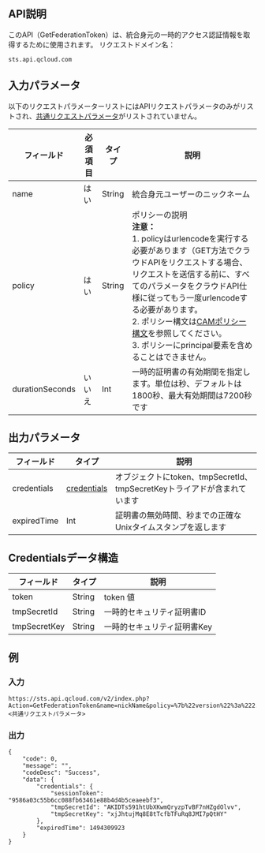 ## API説明
このAPI（GetFederationToken）は、統合身元の一時的アクセス認証情報を取得するために使用されます。
リクエストドメイン名：

```
sts.api.qcloud.com
```

## 入力パラメータ
以下のリクエストパラメーターリストにはAPIリクエストパラメータのみがリストされ、[共通リクエストパラメータ](https://cloud.tencent.com/document/api/213/6976)がリストされていません。

|フィールド|必須項目|タイプ|説明|
| ------------ | ------------ | ------------ | ------------ |
|name|はい|String|統合身元ユーザーのニックネーム|
|policy|はい|String|ポリシーの説明</br>**注意：**</br>1. policyはurlencodeを実行する必要があります（GET方法でクラウドAPIをリクエストする場合、リクエストを送信する前に、すべてのパラメータをクラウドAPI仕様に従ってもう一度urlencodeする必要があります。</br>2. ポリシー構文は[CAMポリシー構文](https://cloud.tencent.com/document/product/598/10603)を参照してください。</br>3. ポリシーにprincipal要素を含めることはできません。|
|durationSeconds|いいえ|Int|一時的証明書の有効期間を指定します。単位は秒、デフォルトは1800秒、最大有効期間は7200秒です|

## 出力パラメータ

| フィールド  | タイプ  | 説明  |
| ------------ | ------------ | ------------ |
|  credentials | [credentials](#dataStructure)  | オブジェクトにtoken、tmpSecretId、tmpSecretKeyトライアドが含まれています  |
|  expiredTime | Int  | 証明書の無効時間、秒までの正確なUnixタイムスタンプを返します  |

<span id="dataStructure"></span>
## Credentialsデータ構造

| フィールド  | タイプ  | 説明  |
|---------|---------|---------|
| token | String | token 値 |
| tmpSecretId | String | 一時的セキュリティ証明書ID |
| tmpSecretKey | String | 一時的セキュリティ証明書Key |

## 例
### 入力

```
https://sts.api.qcloud.com/v2/index.php?Action=GetFederationToken&name=nickName&policy=%7b%22version%22%3a%222.0%22%2c%22statement%22%3a%5b%7b%22action%22%3a%5b%22name%2fqcisa%3aGetInfoByFields%22%5d%2c%22resource%22%3a%5b%22qcs%3a%3aqcisa%3a%3auin%2f90000000000%3aqcisa%2fbigCustomerDetail%22%2c%22qcs%3a%3aqcisa%3a%3auin%2f90000000000%3aqcisa%2fuserDetail%22%2c%22qcs%3a%3aqcisa%3a%3auin%2f90000000000%3aqcisa%2fauthDetail%22%5d%2c%22effect%22%3a%22allow%22%7d%5d%7d&durationSeconds=1800&<共通リクエストパラメータ>
```

### 出力

```
{
    "code": 0,
    "message": "",
    "codeDesc": "Success",
    "data": {
        "credentials": {
            "sessionToken": "9586a03c55b6cc088fb63461e88b4d4b5ceaeebf3",
            "tmpSecretId": "AKIDTs591htUbXKwmQryzpTvBF7nHZgdOlvv",
            "tmpSecretKey": "xjJhtujMq8E8tTcfbTFuRq8JMI7pQtHY"
        },
        "expiredTime": 1494309923
    }
}
```


